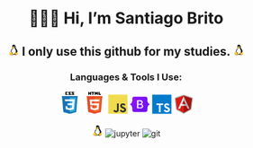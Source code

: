 <h1 align="center">👩🏻‍💻 Hi, I’m Santiago Brito</h1>
<h2 align="center"><img src="https://raw.githubusercontent.com/devicons/devicon/master/icons/linux/linux-original.svg" alt="linux" width="20" height="20"/> I only use this github for my studies. <img src="https://raw.githubusercontent.com/devicons/devicon/master/icons/linux/linux-original.svg" alt="linux" width="20" height="20"/></h2>


<h3 align="center">Languages & Tools I Use:</h3>
<p align="center"><img src="https://raw.githubusercontent.com/devicons/devicon/master/icons/css3/css3-original-wordmark.svg" alt="css3" width="40" height="40"/>
<img src="https://raw.githubusercontent.com/devicons/devicon/master/icons/html5/html5-original-wordmark.svg" alt="html5" width="40" height="40"/>
<img src="https://raw.githubusercontent.com/devicons/devicon/master/icons/javascript/javascript-original.svg" alt="javascript" width="35" height="35"/>
<img src="https://raw.githubusercontent.com/devicons/devicon/master/icons/bootstrap/bootstrap-original.svg" width="35" height="35"/>
<img src="https://raw.githubusercontent.com/devicons/devicon/master/icons/typescript/typescript-original.svg" width="35" height="35"/>
<img src="https://raw.githubusercontent.com/devicons/devicon/master/icons/angularjs/angularjs-original.svg" width="35" height="35"/>

  <br>
  <br>
<img src="https://raw.githubusercontent.com/devicons/devicon/master/icons/linux/linux-original.svg" alt="linux" width="20" height="20"/>
<img src="https://cdn.jsdelivr.net/gh/devicons/devicon/icons/vim/vim-original.svg" alt="jupyter" width="35" height="35"/>
<img src="https://cdn.jsdelivr.net/gh/devicons/devicon/icons/git/git-original.svg" alt="git" width="35" height="35"/>

</p>





